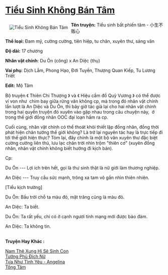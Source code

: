 <a href="https://utruyen.com/tieu-sinh-khong-ban-tam/17775/" title="Tiểu Sinh Không Bán Tâm"><h1>Tiểu Sinh Không Bán Tâm</h1></a><div style="display:table"><img align="right" style="float: left; padding: 10px;" src="https://utruyen.com/images/story/200x260/tieu-sinh-khong-ban-tam.jpg" alt="Tiểu Sinh Không Bán Tâm"><b>Tên truyện:</b> Tiểu sinh bất phiến tâm - 小生不贩心<p></p><b>Thể loại:</b> Đam mỹ, cường cường, tiên hiệp, tu chân, xuyên thư, sảng văn<p></p><b>Độ dài:</b> 17 chương<p></p><b>Nhân vật chính</b>: Du Ôn (công) x An Diệc (thụ)<p></p><b>Vai phụ</b>: Dịch Lẫm, Phong Hạo, Đới Tuyền, Thượng Quan Kiếp, Tu Lương Triết<p></p><b>Edit:</b> Mộ Tâm<p></p>Bộ truyện 《 Thiên Chi Thượng 》 và 《 Hiệu cầm đồ Quỷ Vương 》 có thể được ví von như  chim bay giữa rừng văn không cp, mà trong đó nhân vật chính lần lượt là An Diệc và Du Ôn, thì bây giờ tác giả lại cho hai nhân vật chính trong hai quyển truyện đó xuyên vào gặp nhau trong câu chuyện này,  ở trong thế giới đồng nhân OOC đại loạn hầm ra cp.<p></p>Cuối cùng, nhân vật chính có thể thoát khỏi thiết lập đồng nhân, đồng thời phát hiện chân tướng thế giới không? Là trở lại nguyên tác hay là trực tiếp đi tới thế giới hiện thực? Tóm lại, đây chính là một bộ văn xuyên thư đặc biệt cường cường liên thủ, lưu lạc chân trời nhìn trộm "thiên cơ" (xuyên đồng nhân, nhân vật chính không biết hướng đi kịch bản).<p></p>Cp:<p></p>Du Ôn --- Lợi ích trên hết, gọi là thư sinh thật là nữ giới làm thương nghiệp.<p></p>An Diệc --- Truy cầu sức mạnh, trông xa tam vô gần nhìn thiên nhiên.<p></p>[Tiểu kịch trường]<p></p>Du Ôn: Bầu trời chỗ ta màu đỏ, mặt trăng cũng là màu đỏ.<p></p>An Diệc: Ta biết.<p></p>Du Ôn: Ta rất yếu, chỉ có ở cạnh ngươi tính mạng mới được bảo đảm.<p></p>An Diệc: Ta không tin.</div><p><br><b>Truyện Hay Khác :</b></p><a href="https://utruyen.com/nam-the-xung-hi-se-sinh-con/17122/" alt="Nam Thê Xung Hỉ Sẽ Sinh Con">Nam Thê Xung Hỉ Sẽ Sinh Con</a><br/><a href="https://github.com/quanluxury/ngontinhhot/tree/master/truyenhay/17490/" alt="Tướng Phủ Đích Nữ">Tướng Phủ Đích Nữ</a><br/><a href="https://github.com/quanluxury/ngontinh_sac/tree/master/truyenhay/22440/" alt="Tựa Như Tình Yêu - Angelina">Tựa Như Tình Yêu - Angelina</a><br/><a href="https://dammyh.wordpress.com/2019/11/07/tong-tam/" alt="Tống Tâm">Tống Tâm</a><br/>